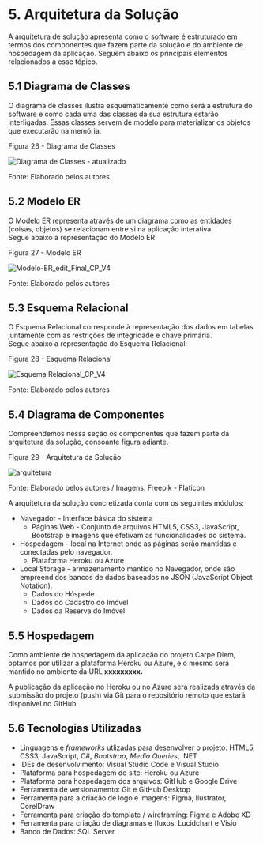 # 5. Arquitetura da Solução

A arquitetura de solução apresenta como o software é estruturado em termos dos componentes que fazem parte da solução e do ambiente de hospedagem da aplicação. Seguem abaixo os principais elementos relacionados a esse tópico.

## 5.1 Diagrama de Classes

O diagrama de classes ilustra esquematicamente como será a estrutura do software e como cada uma das classes da sua estrutura estarão interligadas. Essas classes servem de modelo para materializar os objetos que executarão na memória.

Figura 26 - Diagrama de Classes

![Diagrama de Classes - atualizado](https://user-images.githubusercontent.com/89617881/162593374-e77bbf5e-ce22-4485-8219-a2178ed56ff3.png)

Fonte: Elaborado pelos autores


## 5.2 Modelo ER

O Modelo ER representa através de um diagrama como as entidades (coisas, objetos) se relacionam entre si na aplicação interativa.<br/> Segue abaixo a representação do Modelo ER:

Figura 27 - Modelo ER

![Modelo-ER_edit_Final_CP_V4](https://user-images.githubusercontent.com/90981080/162637229-ba472e6d-8185-4084-8b5c-55d890b49267.png)

Fonte: Elaborado pelos autores


## 5.3 Esquema Relacional

O Esquema Relacional corresponde à representação dos dados em tabelas juntamente com as restrições de integridade e chave primária.<br/> Segue abaixo a representação do Esquema Relacional:

Figura 28 - Esquema Relacional

![Esquema Relacional_CP_V4](https://user-images.githubusercontent.com/90981080/162637243-50623f08-b61b-45e4-993a-ea6cbd42d808.png)

Fonte: Elaborado pelos autores


## 5.4 Diagrama de Componentes

Compreendemos nessa seção os componentes que fazem parte da arquitetura da solução, consoante figura adiante.

Figura 29 - Arquitetura da Solução

![arquitetura](https://user-images.githubusercontent.com/89549220/168407564-43605626-ffc1-4773-b63e-94eb1d8cdf3f.png)

Fonte: Elaborado pelos autores / Imagens: Freepik - Flaticon

A arquitetura da solução concretizada conta com os seguintes módulos:
  - Navegador - Interface básica do sistema 
      - Páginas Web - Conjunto de arquivos HTML5, CSS3, JavaScript, Bootstrap e imagens que efetivam as funcionalidades do sistema.
  - Hospedagem - local na Internet onde as páginas serão mantidas e conectadas pelo navegador. 
      - Plataforma Heroku ou Azure
  - Local Storage - armazenamento mantido no Navegador, onde são empreendidos bancos de dados baseados no JSON (JavaScript Object Notation).  
      - Dados do Hóspede
      - Dados do Cadastro do Imóvel
      - Dados da Reserva do Imóvel


## 5.5 Hospedagem

Como ambiente de hospedagem da aplicação do projeto Carpe Diem, optamos por utilizar a plataforma Heroku ou Azure, e o mesmo será mantido no ambiente da URL **xxxxxxxxx.**

A publicação da aplicação no Heroku ou no Azure será realizada através da submissão do projeto (push) via Git para o repositório remoto que estará disponível no GitHub.


## 5.6 Tecnologias Utilizadas

- Linguagens e _frameworks_ utlizadas para desenvolver o projeto: HTML5, CSS3, JavaScript, C#, _Bootstrap_, _Media Queries_, .NET
- IDEs de desenvolvimento: Visual Studio Code e Visual Studio
- Plataforma para hospedagem do site: Heroku ou Azure
- Plataforma para hospedagem dos arquivos: GitHub e Google Drive
- Ferramenta de versionamento: Git e GitHub Desktop
- Ferramenta para a criação de logo e imagens: Figma, Ilustrator, CorelDraw
- Ferramenta para criação do template / wireframing: Figma e Adobe XD
- Ferramenta para criação de diagramas e fluxos: Lucidchart e Visio
- Banco de Dados: SQL Server
